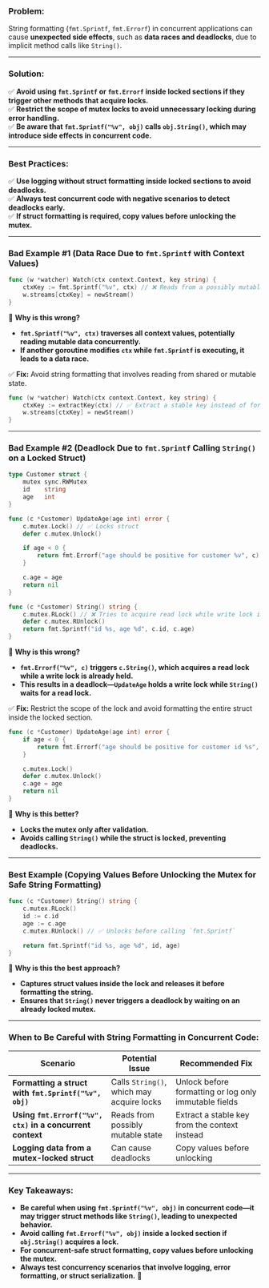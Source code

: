 ### **Problem:**

String formatting (`fmt.Sprintf`, `fmt.Errorf`) in concurrent applications can cause **unexpected side effects**, such as **data races and deadlocks**, due to implicit method calls like `String()`.

---

### **Solution:**

✅ **Avoid using `fmt.Sprintf` or `fmt.Errorf` inside locked sections if they trigger other methods that acquire locks.**  
✅ **Restrict the scope of mutex locks to avoid unnecessary locking during error handling.**  
✅ **Be aware that `fmt.Sprintf("%v", obj)` calls `obj.String()`, which may introduce side effects in concurrent code.**

---

### **Best Practices:**

✅ **Use logging without struct formatting inside locked sections to avoid deadlocks.**  
✅ **Always test concurrent code with negative scenarios to detect deadlocks early.**  
✅ **If struct formatting is required, copy values before unlocking the mutex.**

---

### **Bad Example #1 (Data Race Due to `fmt.Sprintf` with Context Values)**

```go
func (w *watcher) Watch(ctx context.Context, key string) {
	ctxKey := fmt.Sprintf("%v", ctx) // ❌ Reads from a possibly mutable context value
	w.streams[ctxKey] = newStream()
}
```

🔴 **Why is this wrong?**

- **`fmt.Sprintf("%v", ctx)` traverses all context values, potentially reading mutable data concurrently.**
- **If another goroutine modifies `ctx` while `fmt.Sprintf` is executing, it leads to a data race.**

✅ **Fix:** Avoid string formatting that involves reading from shared or mutable state.

```go
func (w *watcher) Watch(ctx context.Context, key string) {
	ctxKey := extractKey(ctx) // ✅ Extract a stable key instead of formatting the entire context
	w.streams[ctxKey] = newStream()
}
```

---

### **Bad Example #2 (Deadlock Due to `fmt.Sprintf` Calling `String()` on a Locked Struct)**

```go
type Customer struct {
	mutex sync.RWMutex
	id    string
	age   int
}

func (c *Customer) UpdateAge(age int) error {
	c.mutex.Lock() // ✅ Locks struct
	defer c.mutex.Unlock()

	if age < 0 {
		return fmt.Errorf("age should be positive for customer %v", c) // ❌ Calls `c.String()` while locked
	}

	c.age = age
	return nil
}

func (c *Customer) String() string {
	c.mutex.RLock() // ❌ Tries to acquire read lock while write lock is held
	defer c.mutex.RUnlock()
	return fmt.Sprintf("id %s, age %d", c.id, c.age)
}
```

🔴 **Why is this wrong?**

- **`fmt.Errorf("%v", c)` triggers `c.String()`, which acquires a read lock while a write lock is already held.**
- **This results in a deadlock—`UpdateAge` holds a write lock while `String()` waits for a read lock.**

✅ **Fix:** Restrict the scope of the lock and avoid formatting the entire struct inside the locked section.

```go
func (c *Customer) UpdateAge(age int) error {
	if age < 0 {
		return fmt.Errorf("age should be positive for customer id %s", c.id) // ✅ Avoids calling `String()`
	}

	c.mutex.Lock()
	defer c.mutex.Unlock()
	c.age = age
	return nil
}
```

🔵 **Why is this better?**

- **Locks the mutex only after validation.**
- **Avoids calling `String()` while the struct is locked, preventing deadlocks.**

---

### **Best Example (Copying Values Before Unlocking the Mutex for Safe String Formatting)**

```go
func (c *Customer) String() string {
	c.mutex.RLock()
	id := c.id
	age := c.age
	c.mutex.RUnlock() // ✅ Unlocks before calling `fmt.Sprintf`

	return fmt.Sprintf("id %s, age %d", id, age)
}
```

🔵 **Why is this the best approach?**

- **Captures struct values inside the lock and releases it before formatting the string.**
- **Ensures that `String()` never triggers a deadlock by waiting on an already locked mutex.**

---

### **When to Be Careful with String Formatting in Concurrent Code:**

|**Scenario**|**Potential Issue**|**Recommended Fix**|
|---|---|---|
|**Formatting a struct with `fmt.Sprintf("%v", obj)`**|Calls `String()`, which may acquire locks|Unlock before formatting or log only immutable fields|
|**Using `fmt.Errorf("%v", ctx)` in a concurrent context**|Reads from possibly mutable state|Extract a stable key from the context instead|
|**Logging data from a mutex-locked struct**|Can cause deadlocks|Copy values before unlocking|

---

### **Key Takeaways:**

- **Be careful when using `fmt.Sprintf("%v", obj)` in concurrent code—it may trigger struct methods like `String()`, leading to unexpected behavior.**
- **Avoid calling `fmt.Errorf("%v", obj)` inside a locked section if `obj.String()` acquires a lock.**
- **For concurrent-safe struct formatting, copy values before unlocking the mutex.**
- **Always test concurrency scenarios that involve logging, error formatting, or struct serialization.** 🚀